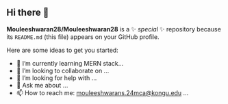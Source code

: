 ## Hi there 👋

**Mouleeshwaran28/Mouleeshwaran28** is a ✨ _special_ ✨ repository because its `README.md` (this file) appears on your GitHub profile.

Here are some ideas to get you started:

- 🌱 I’m currently learning MERN stack...
- 👯 I’m looking to collaborate on ...
- 🤔 I’m looking for help with ...
- 💬 Ask me about ...
- 📫 How to reach me: mouleeshwarans.24mca@kongu.edu ...

